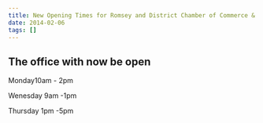 ```yaml
---
title: New Opening Times for Romsey and District Chamber of Commerce & Industry
date: 2014-02-06
tags: []
---
```

## The office with now be open

Monday10am - 2pm

Wenesday 9am -1pm

Thursday 1pm -5pm

